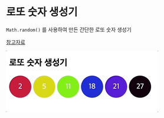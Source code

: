 # 로또 숫자 생성기

`Math.random()` 를 사용하여 만든 간단한 로또 숫자 생성기

[참고자료](https://techit.education/my/courses/kdt-basic/kdt-frontend-4th)

![결과](./Jan-02-2023%2013-40-31.gif)
